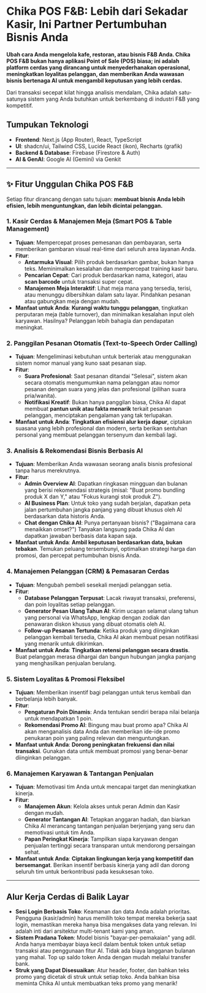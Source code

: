 # Chika POS F&B: Lebih dari Sekadar Kasir, Ini Partner Pertumbuhan Bisnis Anda

**Ubah cara Anda mengelola kafe, restoran, atau bisnis F&B Anda. Chika POS F&B bukan hanya aplikasi Point of Sale (POS) biasa; ini adalah platform cerdas yang dirancang untuk menyederhanakan operasional, meningkatkan loyalitas pelanggan, dan memberikan Anda wawasan bisnis bertenaga AI untuk mengambil keputusan yang lebih cerdas.**

Dari transaksi secepat kilat hingga analisis mendalam, Chika adalah satu-satunya sistem yang Anda butuhkan untuk berkembang di industri F&B yang kompetitif.

## Tumpukan Teknologi
- **Frontend**: Next.js (App Router), React, TypeScript
- **UI**: shadcn/ui, Tailwind CSS, Lucide React (ikon), Recharts (grafik)
- **Backend & Database**: Firebase (Firestore & Auth)
- **AI & GenAI**: Google AI (Gemini) via Genkit

---

## ✨ Fitur Unggulan Chika POS F&B

Setiap fitur dirancang dengan satu tujuan: **membuat bisnis Anda lebih efisien, lebih menguntungkan, dan lebih dicintai pelanggan.**

### 1. Kasir Cerdas & Manajemen Meja (Smart POS & Table Management)
- **Tujuan**: Mempercepat proses pemesanan dan pembayaran, serta memberikan gambaran visual real-time dari seluruh area layanan Anda.
- **Fitur**:
    - **Antarmuka Visual**: Pilih produk berdasarkan gambar, bukan hanya teks. Meminimalkan kesalahan dan mempercepat training kasir baru.
    - **Pencarian Cepat**: Cari produk berdasarkan nama, kategori, atau **scan barcode** untuk transaksi super cepat.
    - **Manajemen Meja Interaktif**: Lihat meja mana yang tersedia, terisi, atau menunggu dibersihkan dalam satu layar. Pindahkan pesanan atau gabungkan meja dengan mudah.
- **Manfaat untuk Anda**: **Kurangi waktu tunggu pelanggan**, tingkatkan perputaran meja (table turnover), dan minimalkan kesalahan input oleh karyawan. Hasilnya? Pelanggan lebih bahagia dan pendapatan meningkat.

### 2. Panggilan Pesanan Otomatis (Text-to-Speech Order Calling)
- **Tujuan**: Mengeliminasi kebutuhan untuk berteriak atau menggunakan sistem nomor manual yang kuno saat pesanan siap.
- **Fitur**:
    - **Suara Profesional**: Saat pesanan ditandai "Selesai", sistem akan secara otomatis mengumumkan nama pelanggan atau nomor pesanan dengan suara yang jelas dan profesional (pilihan suara pria/wanita).
    - **Notifikasi Kreatif**: Bukan hanya panggilan biasa, Chika AI dapat membuat **pantun unik atau fakta menarik** terkait pesanan pelanggan, menciptakan pengalaman yang tak terlupakan.
- **Manfaat untuk Anda**: **Tingkatkan efisiensi alur kerja dapur**, ciptakan suasana yang lebih profesional dan modern, serta berikan sentuhan personal yang membuat pelanggan tersenyum dan kembali lagi.

### 3. Analisis & Rekomendasi Bisnis Berbasis AI
- **Tujuan**: Memberikan Anda wawasan seorang analis bisnis profesional tanpa harus merekrutnya.
- **Fitur**:
    - **Admin Overview AI**: Dapatkan ringkasan mingguan dan bulanan yang berisi rekomendasi strategis (misal: "Buat promo bundling produk X dan Y," atau "Fokus kurangi stok produk Z").
    - **AI Business Plan**: Untuk toko yang sudah berjalan, dapatkan peta jalan pertumbuhan jangka panjang yang dibuat khusus oleh AI berdasarkan data historis Anda.
    - **Chat dengan Chika AI**: Punya pertanyaan bisnis? ("Bagaimana cara menaikkan omset?") Tanyakan langsung pada Chika AI dan dapatkan jawaban berbasis data kapan saja.
- **Manfaat untuk Anda**: **Ambil keputusan berdasarkan data, bukan tebakan**. Temukan peluang tersembunyi, optimalkan strategi harga dan promosi, dan percepat pertumbuhan bisnis Anda.

### 4. Manajemen Pelanggan (CRM) & Pemasaran Cerdas
- **Tujuan**: Mengubah pembeli sesekali menjadi pelanggan setia.
- **Fitur**:
    - **Database Pelanggan Terpusat**: Lacak riwayat transaksi, preferensi, dan poin loyalitas setiap pelanggan.
    - **Generator Pesan Ulang Tahun AI**: Kirim ucapan selamat ulang tahun yang personal via WhatsApp, lengkap dengan zodiak dan penawaran diskon khusus yang dibuat otomatis oleh AI.
    - **Follow-up Pesanan Tertunda**: Ketika produk yang diinginkan pelanggan kembali tersedia, Chika AI akan membuat pesan notifikasi yang menarik untuk dikirimkan.
- **Manfaat untuk Anda**: **Tingkatkan retensi pelanggan secara drastis**. Buat pelanggan merasa dihargai dan bangun hubungan jangka panjang yang menghasilkan penjualan berulang.

### 5. Sistem Loyalitas & Promosi Fleksibel
- **Tujuan**: Memberikan insentif bagi pelanggan untuk terus kembali dan berbelanja lebih banyak.
- **Fitur**:
    - **Pengaturan Poin Dinamis**: Anda tentukan sendiri berapa nilai belanja untuk mendapatkan 1 poin.
    - **Rekomendasi Promo AI**: Bingung mau buat promo apa? Chika AI akan menganalisis data Anda dan memberikan ide-ide promo penukaran poin yang paling relevan dan menguntungkan.
- **Manfaat untuk Anda**: **Dorong peningkatan frekuensi dan nilai transaksi**. Gunakan data untuk membuat promosi yang benar-benar diinginkan pelanggan.

### 6. Manajemen Karyawan & Tantangan Penjualan
- **Tujuan**: Memotivasi tim Anda untuk mencapai target dan meningkatkan kinerja.
- **Fitur**:
    - **Manajemen Akun**: Kelola akses untuk peran Admin dan Kasir dengan mudah.
    - **Generator Tantangan AI**: Tetapkan anggaran hadiah, dan biarkan Chika AI merancang tantangan penjualan berjenjang yang seru dan memotivasi untuk tim Anda.
    - **Papan Peringkat Kinerja**: Tampilkan siapa karyawan dengan penjualan tertinggi secara transparan untuk mendorong persaingan sehat.
- **Manfaat untuk Anda**: **Ciptakan lingkungan kerja yang kompetitif dan bersemangat**. Berikan insentif berbasis kinerja yang adil dan dorong seluruh tim untuk berkontribusi pada kesuksesan toko.

---

## Alur Kerja Cerdas di Balik Layar

- **Sesi Login Berbasis Toko**: Keamanan dan data Anda adalah prioritas. Pengguna (kasir/admin) harus memilih toko tempat mereka bekerja saat login, memastikan mereka hanya bisa mengakses data yang relevan. Ini adalah inti dari arsitektur multi-tenant kami yang aman.
- **Sistem Pradana Token**: Model bisnis "bayar-per-pemakaian" yang adil. Anda hanya membayar biaya kecil dalam bentuk token untuk setiap transaksi atau penggunaan fitur AI. Tidak ada biaya langganan bulanan yang mahal. Top up saldo token Anda dengan mudah melalui transfer bank.
- **Struk yang Dapat Disesuaikan**: Atur header, footer, dan bahkan teks promo yang dicetak di struk untuk setiap toko. Anda bahkan bisa meminta Chika AI untuk membuatkan teks promo yang menarik!